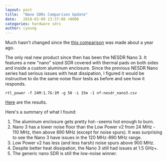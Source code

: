 ```yaml
---
layout: post
title:  "Nano SDRs Comparison Update"
date:   2018-03-09 13:37:00 +0000
categories: hardware sdrs
author: cyoung
---
```


Much hasn't changed since the [this comparison](http://stratux.me/hardware/sdrs/2017/03/23/new-low-power-v2-sdrs-and-comparisons.html) was made about a year ago.

The only real new product since then has been the NESDR Nano 3. It features a new "nano" sized SDR covered with thermal pads on both sides and inside a custom aluminum enclosure. Since the previous NESDR Nano series had serious issues with heat dissipation, I figured it would be instructive to do the same noise floor tests as before and see how it responds.

`rtl_power -f 24M:1.7G:1M -g 50 -i 15m -1 nf-nesdr_nano3.csv`

[Here](https://i.imgur.com/Vd3e1Wi.png) are the results.

Here's a summary of what I found:

1. The aluminum enclosure gets pretty hot--seems hot enough to burn.
2. Nano 3 has a lower noise floor than the Low Power v2 from 24 MHz - 110 MHz, then above 890 MHz (except for noise spurs). It was surprising to see the Nano 3 have issues in the 120 MHz-890 MHz range.
3. Low Power v2 has less (and less harsh) noise spurs above 900 MHz.
4. Despite better heat dissipation, the Nano 3 still had issues at 1.5 GHz+.
5. The generic nano SDR is still the low-noise winner.

